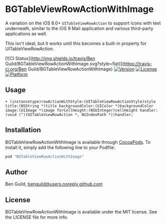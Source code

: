 # BGTableViewRowActionWithImage

A variation on the iOS 8.0+ `UITableViewRowAction` to support icons with text underneath, similar to the iOS 9 Mail application and various third-party applications as well.

This isn't ideal, but it works until this becomes a built-in property for UITableViewRowAction.

[![CI Status](http://img.shields.io/travis/Ben Guild/BGTableViewRowActionWithImage.svg?style=flat)](https://travis-ci.org/Ben Guild/BGTableViewRowActionWithImage)
[![Version](https://img.shields.io/cocoapods/v/BGTableViewRowActionWithImage.svg?style=flat)](http://cocoapods.org/pods/BGTableViewRowActionWithImage)
[![License](https://img.shields.io/cocoapods/l/BGTableViewRowActionWithImage.svg?style=flat)](http://cocoapods.org/pods/BGTableViewRowActionWithImage)
[![Platform](https://img.shields.io/cocoapods/p/BGTableViewRowActionWithImage.svg?style=flat)](http://cocoapods.org/pods/BGTableViewRowActionWithImage)

## Usage

```objc
+ (instancetype)rowActionWithStyle:(UITableViewRowActionStyle)style title:(NSString *)title backgroundColor:(UIColor *)backgroundColor image:(UIImage *)image forCellHeight:(NSUInteger)cellHeight handler:(void (^)(UITableViewRowAction *, NSIndexPath *))handler;

```

## Installation

BGTableViewRowActionWithImage is available through [CocoaPods](http://cocoapods.org). To install
it, simply add the following line to your Podfile:

```ruby
pod "BGTableViewRowActionWithImage"
```

## Author

Ben Guild, benguild@users.noreply.github.com

## License

BGTableViewRowActionWithImage is available under the MIT license. See the LICENSE file for more info.
